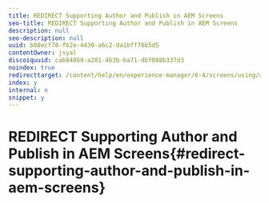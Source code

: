 ```yaml
---
title: REDIRECT Supporting Author and Publish in AEM Screens
seo-title: REDIRECT Supporting Author and Publish in AEM Screens
description: null
seo-description: null
uuid: b88ecf78-fb2e-4430-a6c2-da1bff76b5d5
contentOwner: jsyal
discoiquuid: cab84869-a281-4b3b-ba71-dbf088b337d3
noindex: true
redirecttarget: /content/help/en/experience-manager/6-4/screens/using/author-and-publish
index: y
internal: n
snippet: y
---
```


# REDIRECT Supporting Author and Publish in AEM Screens{#redirect-supporting-author-and-publish-in-aem-screens}

